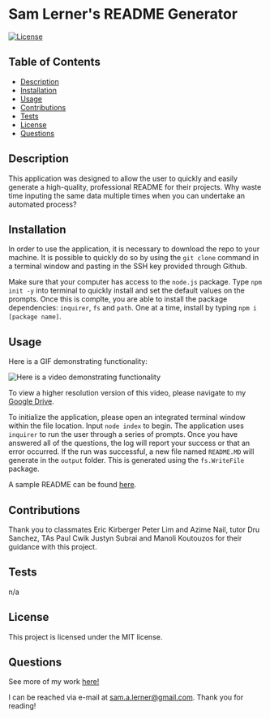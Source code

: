 

  # Sam Lerner's README Generator

  [![License](https://img.shields.io/badge/license-MIT-green)](https://opensource.org/licenses/MIT)
  
  ## Table of Contents 
  - [Description](#description)
  - [Installation](#installation)
  - [Usage](#usage)
  - [Contributions](#contributions)
  - [Tests](#test)
  - [License](#license)
  - [Questions](#questions)
  


## Description

This application was designed to allow the user to quickly and easily generate a high-quality, professional README for their projects. Why waste time inputing the same data multiple times when you can undertake an automated process?

## Installation

In order to use the application, it is necessary to download the repo to your machine. It is possible to quickly do so by using the `git clone` command in a terminal window and pasting in the SSH key provided through Github. 

Make sure that your computer has access to the `node.js` package. Type `npm init -y` into terminal to quickly install and set the default values on the prompts. Once this is complte, you are able to install the package dependencies: `inquirer`, `fs` and `path`. One at a time, install by typing `npm i [package name]`.

## Usage

Here is a GIF demonstrating functionality:

![Here is a video demonstrating functionality](./assets/images/readme-generator-demo.gif)

To view a higher resolution version of this video, please navigate to my [Google Drive](https://drive.google.com/file/d/1KSOFE_9OJbBNLcyXLOEleO_ae8LzjUUq/view).

To initialize the application, please open an integrated terminal window within the file location. Input `node index` to begin. The application uses `inquirer` to run the user through a series of prompts. Once you have answered all of the questions, the log will report your success or that an error occurred. If the run was successful, a new file named `README.MD` will generate in the `output` folder. This is generated using the `fs.WriteFile` package.

A sample README can be found [here](./output/README.MD).

## Contributions

Thank you to classmates Eric Kirberger Peter Lim and Azime Nail, tutor Dru Sanchez, TAs Paul Cwik Justyn Subrai and Manoli Koutouzos for their guidance with this project. 

## Tests

n/a

## License
  This project is licensed under the MIT license.
    

## Questions
See more of my work [here!](https://github.com/sam-lerner) 

I can be reached via e-mail at sam.a.lerner@gmail.com. Thank you for reading!

